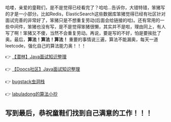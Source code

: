 哈喽，亲爱的童鞋们，是不是觉得已经看完了？哈哈...告诉你，大错特错，笨猪写的才是一小部分。比如Redis，ElasticSearch这些数据库笨猪觉得已经有社区针对面试完善的非常好了，笨猪只是不想重复劳动(后面会给链接的哈)。还有常用的一些中间件，笨猪也没有写，是不是觉得笨猪很懒，其实并不是啦，理由同上，有人写了啊！笨猪又不傻，当然不会重复劳动。再说，要是写的不好，怕是要挨批了奥。最后，**算法！算法！算法！** 重要的事情说三遍，算法不能漏奥，每天一道leetcode，强化自己的算法能力奥！！！

👉 [【潜林】Java面试知识整理](https://www.cnblogs.com/fyql)


👉 [【Doocs社区】Java面试知识整理](https://doocs.gitee.io/advanced-java/#/)


👉 [bugstack虫洞栈](https://bugstack.cn/)


👉 [labuladong的算法小抄](https://labuladong.gitbook.io/algo/)


## 写到最后，恭祝童鞋们找到自己满意的工作！！！